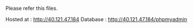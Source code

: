 Please refer this files.

Hosted at : http://40.121.47.184
Database : http://40.121.47.184/phpmyadmin
